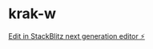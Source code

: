 # krak-w

[Edit in StackBlitz next generation editor ⚡️](https://stackblitz.com/~/github.com/Grzegorz-ux/krak-w)
